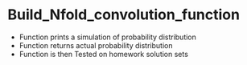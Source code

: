 # Build_Nfold_convolution_function
+ Function prints a simulation of probability distribution
+ Function returns actual probability distribution
+ Function is then Tested on homework solution sets

